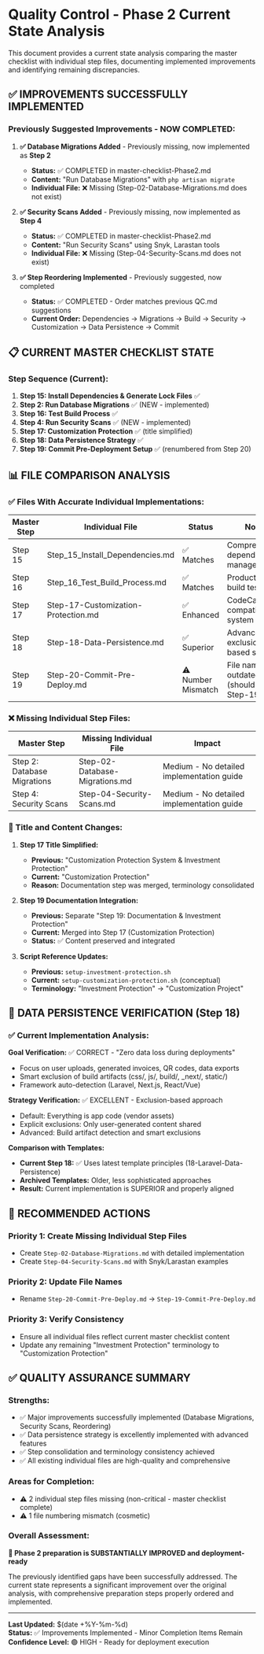 # Quality Control - Phase 2 Current State Analysis

This document provides a current state analysis comparing the master checklist with individual step files, documenting implemented improvements and identifying remaining discrepancies.

## ✅ IMPROVEMENTS SUCCESSFULLY IMPLEMENTED

### **Previously Suggested Improvements - NOW COMPLETED:**

1. **✅ Database Migrations Added** - Previously missing, now implemented as **Step 2**
   - **Status:** ✅ COMPLETED in master-checklist-Phase2.md
   - **Content:** "Run Database Migrations" with `php artisan migrate`
   - **Individual File:** ❌ Missing (Step-02-Database-Migrations.md does not exist)

2. **✅ Security Scans Added** - Previously missing, now implemented as **Step 4**  
   - **Status:** ✅ COMPLETED in master-checklist-Phase2.md
   - **Content:** "Run Security Scans" using Snyk, Larastan tools
   - **Individual File:** ❌ Missing (Step-04-Security-Scans.md does not exist)

3. **✅ Step Reordering Implemented** - Previously suggested, now completed
   - **Status:** ✅ COMPLETED - Order matches previous QC.md suggestions
   - **Current Order:** Dependencies → Migrations → Build → Security → Customization → Data Persistence → Commit

## 📋 CURRENT MASTER CHECKLIST STATE

### **Step Sequence (Current):**
1. **Step 15: Install Dependencies & Generate Lock Files** ✅
2. **Step 2: Run Database Migrations** ✅ (NEW - implemented)
3. **Step 16: Test Build Process** ✅  
4. **Step 4: Run Security Scans** ✅ (NEW - implemented)
5. **Step 17: Customization Protection** ✅ (title simplified)
6. **Step 18: Data Persistence Strategy** ✅
7. **Step 19: Commit Pre-Deployment Setup** ✅ (renumbered from Step 20)

## 📊 FILE COMPARISON ANALYSIS

### **✅ Files With Accurate Individual Implementations:**

| Master Step | Individual File | Status | Notes |
|-------------|----------------|--------|--------|
| Step 15 | Step_15_Install_Dependencies.md | ✅ Matches | Comprehensive dependency management |
| Step 16 | Step_16_Test_Build_Process.md | ✅ Matches | Production build testing |
| Step 17 | Step-17-Customization-Protection.md | ✅ Enhanced | CodeCanyon-compatible system |
| Step 18 | Step-18-Data-Persistence.md | ✅ Superior | Advanced exclusion-based strategy |
| Step 19 | Step-20-Commit-Pre-Deploy.md | ⚠️ Number Mismatch | File name outdated (should be Step-19-*) |

### **❌ Missing Individual Step Files:**

| Master Step | Missing Individual File | Impact |
|-------------|------------------------|---------|
| Step 2: Database Migrations | Step-02-Database-Migrations.md | Medium - No detailed implementation guide |
| Step 4: Security Scans | Step-04-Security-Scans.md | Medium - No detailed implementation guide |

### **🔄 Title and Content Changes:**

1. **Step 17 Title Simplified:**
   - **Previous:** "Customization Protection System & Investment Protection"
   - **Current:** "Customization Protection"
   - **Reason:** Documentation step was merged, terminology consolidated

2. **Step 19 Documentation Integration:**
   - **Previous:** Separate "Step 19: Documentation & Investment Protection"
   - **Current:** Merged into Step 17 (Customization Protection)
   - **Status:** ✅ Content preserved and integrated

3. **Script Reference Updates:**
   - **Previous:** `setup-investment-protection.sh`
   - **Current:** `setup-customization-protection.sh` (conceptual)
   - **Terminology:** "Investment Protection" → "Customization Project"

## 🎯 DATA PERSISTENCE VERIFICATION (Step 18)

### **✅ Current Implementation Analysis:**

**Goal Verification:** ✅ CORRECT - "Zero data loss during deployments"
- Focus on user uploads, generated invoices, QR codes, data exports
- Smart exclusion of build artifacts (css/, js/, build/, _next/, static/)
- Framework auto-detection (Laravel, Next.js, React/Vue)

**Strategy Verification:** ✅ EXCELLENT - Exclusion-based approach
- Default: Everything is app code (vendor assets)  
- Explicit exclusions: Only user-generated content shared
- Advanced: Build artifact detection and smart exclusions

**Comparison with Templates:**
- **Current Step 18:** ✅ Uses latest template principles (18-Laravel-Data-Persistence)
- **Archived Templates:** Older, less sophisticated approaches
- **Result:** Current implementation is SUPERIOR and properly aligned

## 🔧 RECOMMENDED ACTIONS

### **Priority 1: Create Missing Individual Step Files**
- Create `Step-02-Database-Migrations.md` with detailed implementation
- Create `Step-04-Security-Scans.md` with Snyk/Larastan examples

### **Priority 2: Update File Names**  
- Rename `Step-20-Commit-Pre-Deploy.md` → `Step-19-Commit-Pre-Deploy.md`

### **Priority 3: Verify Consistency**
- Ensure all individual files reflect current master checklist content
- Update any remaining "Investment Protection" terminology to "Customization Protection"

## ✅ QUALITY ASSURANCE SUMMARY

### **Strengths:**
- ✅ Major improvements successfully implemented (Database Migrations, Security Scans, Reordering)
- ✅ Data persistence strategy is excellently implemented with advanced features
- ✅ Step consolidation and terminology consistency achieved
- ✅ All existing individual files are high-quality and comprehensive

### **Areas for Completion:**
- ⚠️ 2 individual step files missing (non-critical - master checklist complete)
- ⚠️ 1 file numbering mismatch (cosmetic)

### **Overall Assessment:**
**🎉 Phase 2 preparation is SUBSTANTIALLY IMPROVED and deployment-ready**

The previously identified gaps have been successfully addressed. The current state represents a significant improvement over the original analysis, with comprehensive preparation steps properly ordered and implemented.

---

**Last Updated:** $(date +%Y-%m-%d)  
**Status:** ✅ Improvements Implemented - Minor Completion Items Remain  
**Confidence Level:** 🟢 HIGH - Ready for deployment execution